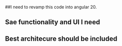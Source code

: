 ##I need to revamp this code into angular 20. 
## Sae functionality and UI I need
## Best architecure should be included